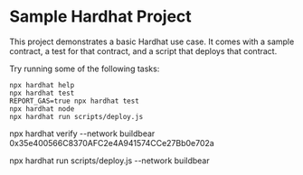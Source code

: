 # Sample Hardhat Project

This project demonstrates a basic Hardhat use case. It comes with a sample contract, a test for that contract, and a script that deploys that contract.

Try running some of the following tasks:

```shell
npx hardhat help
npx hardhat test
REPORT_GAS=true npx hardhat test
npx hardhat node
npx hardhat run scripts/deploy.js
```

npx hardhat verify --network buildbear 0x35e400566C8370AFC2e4A941574CCe27Bb0e702a

npx hardhat run scripts/deploy.js --network buildbear